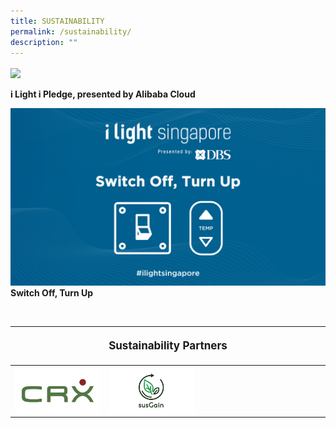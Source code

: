 ```yaml
---
title: SUSTAINABILITY
permalink: /sustainability/
description: ""
---
```

<p style="font-size:17px; line-height:40px">

[![](/images/Sustainability/compressed%20202301_iiight%20singapore%20(ilip%20banner%20-%201920px%20x%201080px)-min.jpg)](/sustainability/ilightipledge)

<b>i Light i Pledge, presented by Alibaba Cloud</b>


[![](/images/Sustainability/ilight%20switch%20off%20turn%20up%20(1)-03.png)](/sustainability/switch-off-turn-up)
	<b> Switch Off, Turn Up</b></p>

<br>
<table style="width:100%">
<thead><tr><th colspan="4"><p style="font-size: 17px; line-height: 20px"> Sustainability Partners</p></th>
	</tr></thead>
	<tbody>
		<tr>
			<td style="width:30%"><a target="_blank" href="https://www.climateresources.net"><img align="left" src="/images/About/Sponsor%20Acknowledgement/crx_resized%20web%20version.png"></a></td>
			<td style="width:30%"><a target="_blank" href="https:www.susGain.com"><img align="left" src="/images/About/Sponsor%20Acknowledgement/sus%20grain_resized%20web%20version.png"></a></td>
			<td style="width:40%"></td>
		</tr>
	</tbody>
</table><p></p>